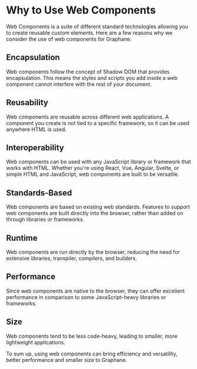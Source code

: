 # Why to Use Web Components

Web Components is a suite of different standard technologies allowing you to create reusable custom
elements. Here are a few reasons why we consider the use of web components for Graphane:

## Encapsulation

Web components follow the concept of Shadow DOM that provides encapsulation. This means the styles
and scripts you add inside a web component cannot interfere with the rest of your document.

## Reusability

Web components are reusable across different web applications. A component you create is not tied to
a specific framework, so it can be used anywhere HTML is used.

## Interoperability

Web components can be used with any JavaScript library or framework that works with HTML. Whether
you're using React, Vue, Angular, Svelte, or simple HTML and JavaScript, web components are built to
be versatile.

## Standards-Based

Web components are based on existing web standards. Features to support web components are built
directly into the browser, rather than added on through libraries or frameworks.

## Runtime

Web components are run directly by the browser, reducing the need for extensive libraries,
transpiler, compilers, and builders.

## Performance

Since web components are native to the browser, they can offer excellent performance in comparison
to some JavaScript-heavy libraries or frameworks.

## Size

Web components tend to be less code-heavy, leading to smaller, more lightweight applications.

To sum up, using web components can bring efficiency and versatility, better performance and smaller
size to Graphane. 